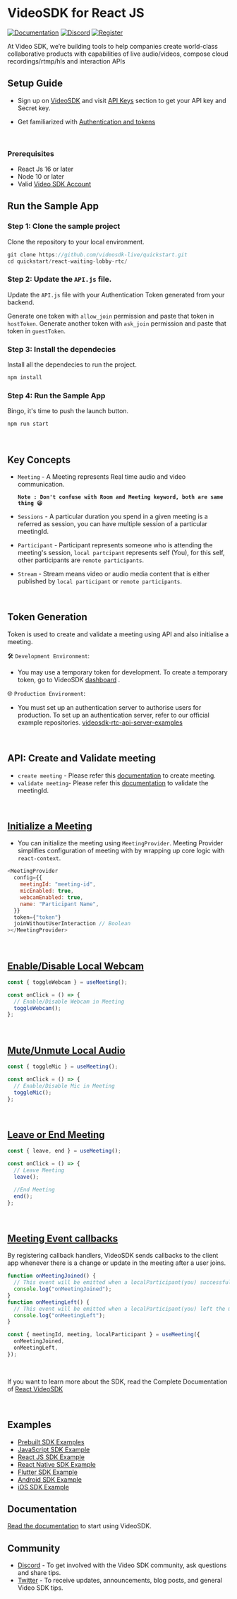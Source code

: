 # VideoSDK for React JS

[![Documentation](https://img.shields.io/badge/Read-Documentation-blue)](https://docs.videosdk.live/react/guide/video-and-audio-calling-api-sdk/concept-and-architecture)
[![Discord](https://img.shields.io/discord/876774498798551130?label=Join%20on%20Discord)](https://discord.gg/kgAvyxtTxv)
[![Register](https://img.shields.io/badge/Contact-Know%20More-blue)](https://app.videosdk.live/signup)

At Video SDK, we’re building tools to help companies create world-class collaborative products with capabilities of live audio/videos, compose cloud recordings/rtmp/hls and interaction APIs

## Setup Guide

- Sign up on [VideoSDK](https://app.videosdk.live/) and visit [API Keys](https://app.videosdk.live/api-keys) section to get your API key and Secret key.

- Get familiarized with [Authentication and tokens](https://docs.videosdk.live/react/guide/video-and-audio-calling-api-sdk/authentication-and-token)

<br/>

### Prerequisites

- React Js 16 or later
- Node 10 or later
- Valid [Video SDK Account](https://app.videosdk.live/signup)

## Run the Sample App

### Step 1: Clone the sample project

Clone the repository to your local environment.

```js
git clone https://github.com/videosdk-live/quickstart.git
cd quickstart/react-waiting-lobby-rtc/
```

### Step 2: Update the `API.js` file.

Update the `API.js` file with your Authentication Token generated from your backend.

Generate one token with `allow_join` permission and paste that token in `hostToken`.
Generate another token with `ask_join` permission and paste that token in `guestToken`.

### Step 3: Install the dependecies

Install all the dependecies to run the project.

```js
npm install
```

### Step 4: Run the Sample App

Bingo, it's time to push the launch button.

```js
npm run start
```

<br/>

## Key Concepts

- `Meeting` - A Meeting represents Real time audio and video communication.

  **`Note : Don't confuse with Room and Meeting keyword, both are same thing 😃`**

- `Sessions` - A particular duration you spend in a given meeting is a referred as session, you can have multiple session of a particular meetingId.
- `Participant` - Participant represents someone who is attending the meeting's session, `local partcipant` represents self (You), for this self, other participants are `remote participants`.
- `Stream` - Stream means video or audio media content that is either published by `local participant` or `remote participants`.

<br/>

## Token Generation

Token is used to create and validate a meeting using API and also initialise a meeting.

🛠️ `Development Environment`:

- You may use a temporary token for development. To create a temporary token, go to VideoSDK [dashboard](https://app.videosdk.live/api-keys) .

🌐 `Production Environment`:

- You must set up an authentication server to authorise users for production. To set up an authentication server, refer to our official example repositories. [videosdk-rtc-api-server-examples](https://github.com/videosdk-live/videosdk-rtc-api-server-examples)

<br/>

## API: Create and Validate meeting

- `create meeting` - Please refer this [documentation](https://docs.videosdk.live/api-reference/realtime-communication/create-room) to create meeting.
- `validate meeting`- Please refer this [documentation](https://docs.videosdk.live/api-reference/realtime-communication/validate-room) to validate the meetingId.

<br/>

## [Initialize a Meeting](https://docs.videosdk.live/react/api/sdk-reference/meeting-provider)

- You can initialize the meeting using `MeetingProvider`. Meeting Provider simplifies configuration of meeting with by wrapping up core logic with `react-context`.

```js
<MeetingProvider
  config={{
    meetingId: "meeting-id",
    micEnabled: true,
    webcamEnabled: true,
    name: "Participant Name",
  }}
  token={"token"}
  joinWithoutUserInteraction // Boolean
></MeetingProvider>
```

<br/>

## [Enable/Disable Local Webcam](https://docs.videosdk.live/react/guide/video-and-audio-calling-api-sdk/handling-media/on-off-camera)

```js
const { toggleWebcam } = useMeeting();

const onClick = () => {
  // Enable/Disable Webcam in Meeting
  toggleWebcam();
};
```

<br/>

## [Mute/Unmute Local Audio](https://docs.videosdk.live/react/guide/video-and-audio-calling-api-sdk/handling-media/mute-unmute-mic)

```js
const { toggleMic } = useMeeting();

const onClick = () => {
  // Enable/Disable Mic in Meeting
  toggleMic();
};
```

<br/>

## [Leave or End Meeting](https://docs.videosdk.live/react/guide/video-and-audio-calling-api-sdk/setup-call/leave-end-meeting)

```js
const { leave, end } = useMeeting();

const onClick = () => {
  // Leave Meeting
  leave();

  //End Meeting
  end();
};
```

<br/>

## [Meeting Event callbacks](https://docs.videosdk.live/react/api/sdk-reference/use-meeting/events)

By registering callback handlers, VideoSDK sends callbacks to the client app whenever there is a change or update in the meeting after a user joins.

```js
function onMeetingJoined() {
  // This event will be emitted when a localParticipant(you) successfully joined the meeting.
  console.log("onMeetingJoined");
}
function onMeetingLeft() {
  // This event will be emitted when a localParticipant(you) left the meeting.
  console.log("onMeetingLeft");
}

const { meetingId, meeting, localParticipant } = useMeeting({
  onMeetingJoined,
  onMeetingLeft,
});
```

<br/>

If you want to learn more about the SDK, read the Complete Documentation of [React VideoSDK](https://docs.videosdk.live/react/api/sdk-reference/setup)

<br/>

## Examples

- [Prebuilt SDK Examples](https://github.com/videosdk-live/videosdk-rtc-prebuilt-examples)
- [JavaScript SDK Example](https://github.com/videosdk-live/videosdk-rtc-javascript-sdk-example)
- [React JS SDK Example](https://github.com/videosdk-live/videosdk-rtc-react-sdk-example)
- [React Native SDK Example](https://github.com/videosdk-live/videosdk-rtc-react-native-sdk-example)
- [Flutter SDK Example](https://github.com/videosdk-live/videosdk-rtc-flutter-sdk-example)
- [Android SDK Example](https://github.com/videosdk-live/videosdk-rtc-android-java-sdk-example)
- [iOS SDK Example](https://github.com/videosdk-live/videosdk-rtc-ios-sdk-example)

## Documentation

[Read the documentation](https://docs.videosdk.live/) to start using VideoSDK.

## Community

- [Discord](https://discord.gg/Gpmj6eCq5u) - To get involved with the Video SDK community, ask questions and share tips.
- [Twitter](https://twitter.com/video_sdk) - To receive updates, announcements, blog posts, and general Video SDK tips.
